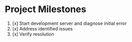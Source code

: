 # Project Milestones

1. [x] Start development server and diagnose initial error
2. [x] Address identified issues
3. [x] Verify resolution
